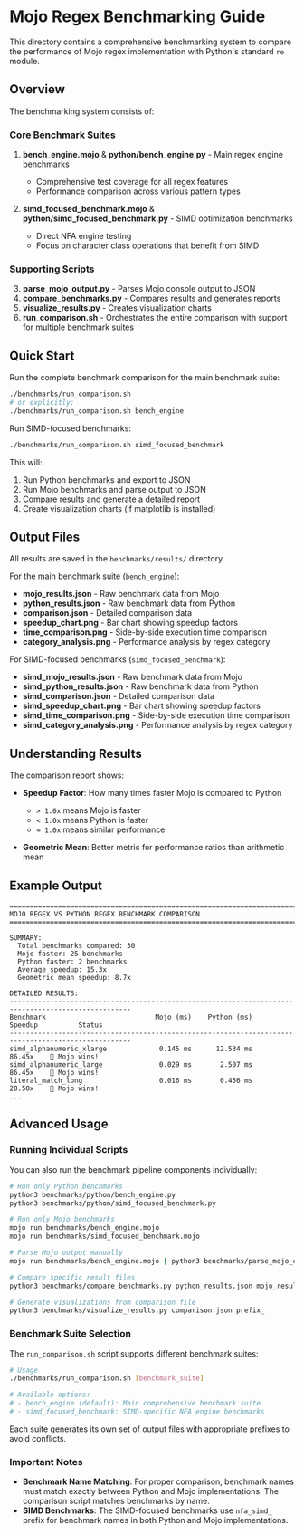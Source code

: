 # Mojo Regex Benchmarking Guide

This directory contains a comprehensive benchmarking system to compare the performance of Mojo regex implementation with Python's standard `re` module.

## Overview

The benchmarking system consists of:

### Core Benchmark Suites
1. **bench_engine.mojo** & **python/bench_engine.py** - Main regex engine benchmarks
   - Comprehensive test coverage for all regex features
   - Performance comparison across various pattern types

2. **simd_focused_benchmark.mojo** & **python/simd_focused_benchmark.py** - SIMD optimization benchmarks
   - Direct NFA engine testing
   - Focus on character class operations that benefit from SIMD

### Supporting Scripts
3. **parse_mojo_output.py** - Parses Mojo console output to JSON
4. **compare_benchmarks.py** - Compares results and generates reports
5. **visualize_results.py** - Creates visualization charts
6. **run_comparison.sh** - Orchestrates the entire comparison with support for multiple benchmark suites

## Quick Start

Run the complete benchmark comparison for the main benchmark suite:

```bash
./benchmarks/run_comparison.sh
# or explicitly:
./benchmarks/run_comparison.sh bench_engine
```

Run SIMD-focused benchmarks:

```bash
./benchmarks/run_comparison.sh simd_focused_benchmark
```

This will:
1. Run Python benchmarks and export to JSON
2. Run Mojo benchmarks and parse output to JSON
3. Compare results and generate a detailed report
4. Create visualization charts (if matplotlib is installed)

## Output Files

All results are saved in the `benchmarks/results/` directory.

For the main benchmark suite (`bench_engine`):
- **mojo_results.json** - Raw benchmark data from Mojo
- **python_results.json** - Raw benchmark data from Python
- **comparison.json** - Detailed comparison data
- **speedup_chart.png** - Bar chart showing speedup factors
- **time_comparison.png** - Side-by-side execution time comparison
- **category_analysis.png** - Performance analysis by regex category

For SIMD-focused benchmarks (`simd_focused_benchmark`):
- **simd_mojo_results.json** - Raw benchmark data from Mojo
- **simd_python_results.json** - Raw benchmark data from Python
- **simd_comparison.json** - Detailed comparison data
- **simd_speedup_chart.png** - Bar chart showing speedup factors
- **simd_time_comparison.png** - Side-by-side execution time comparison
- **simd_category_analysis.png** - Performance analysis by regex category

## Understanding Results

The comparison report shows:

- **Speedup Factor**: How many times faster Mojo is compared to Python
  - `> 1.0x` means Mojo is faster
  - `< 1.0x` means Python is faster
  - `≈ 1.0x` means similar performance

- **Geometric Mean**: Better metric for performance ratios than arithmetic mean

## Example Output

```
====================================================================================================
MOJO REGEX VS PYTHON REGEX BENCHMARK COMPARISON
====================================================================================================

SUMMARY:
  Total benchmarks compared: 30
  Mojo faster: 25 benchmarks
  Python faster: 2 benchmarks
  Average speedup: 15.3x
  Geometric mean speedup: 8.7x

DETAILED RESULTS:
----------------------------------------------------------------------------------------------------
Benchmark                           Mojo (ms)    Python (ms)    Speedup          Status
----------------------------------------------------------------------------------------------------
simd_alphanumeric_xlarge             0.145 ms      12.534 ms      86.45x    🚀 Mojo wins!
simd_alphanumeric_large              0.029 ms       2.507 ms      86.45x    🚀 Mojo wins!
literal_match_long                   0.016 ms       0.456 ms      28.50x    🚀 Mojo wins!
...
```

## Advanced Usage

### Running Individual Scripts

You can also run the benchmark pipeline components individually:

```bash
# Run only Python benchmarks
python3 benchmarks/python/bench_engine.py
python3 benchmarks/python/simd_focused_benchmark.py

# Run only Mojo benchmarks
mojo run benchmarks/bench_engine.mojo
mojo run benchmarks/simd_focused_benchmark.mojo

# Parse Mojo output manually
mojo run benchmarks/bench_engine.mojo | python3 benchmarks/parse_mojo_output.py custom_output.json

# Compare specific result files
python3 benchmarks/compare_benchmarks.py python_results.json mojo_results.json comparison.json

# Generate visualizations from comparison file
python3 benchmarks/visualize_results.py comparison.json prefix_
```

### Benchmark Suite Selection

The `run_comparison.sh` script supports different benchmark suites:

```bash
# Usage
./benchmarks/run_comparison.sh [benchmark_suite]

# Available options:
# - bench_engine (default): Main comprehensive benchmark suite
# - simd_focused_benchmark: SIMD-specific NFA engine benchmarks
```

Each suite generates its own set of output files with appropriate prefixes to avoid conflicts.

### Important Notes

- **Benchmark Name Matching**: For proper comparison, benchmark names must match exactly between Python and Mojo implementations. The comparison script matches benchmarks by name.
- **SIMD Benchmarks**: The SIMD-focused benchmarks use `nfa_simd_` prefix for benchmark names in both Python and Mojo implementations.
